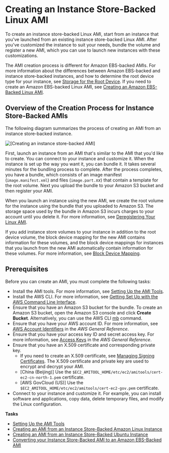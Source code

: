 # Creating an Instance Store\-Backed Linux AMI<a name="creating-an-ami-instance-store"></a>

To create an instance store\-backed Linux AMI, start from an instance that you've launched from an existing instance store\-backed Linux AMI\. After you've customized the instance to suit your needs, bundle the volume and register a new AMI, which you can use to launch new instances with these customizations\.

The AMI creation process is different for Amazon EBS\-backed AMIs\. For more information about the differences between Amazon EBS\-backed and instance store\-backed instances, and how to determine the root device type for your instance, see [Storage for the Root Device](ComponentsAMIs.md#storage-for-the-root-device)\. If you need to create an Amazon EBS\-backed Linux AMI, see [Creating an Amazon EBS\-Backed Linux AMI](creating-an-ami-ebs.md)\.

## Overview of the Creation Process for Instance Store\-Backed AMIs<a name="process-creating-an-ami-instance-store"></a>

The following diagram summarizes the process of creating an AMI from an instance store\-backed instance\.

![\[Creating an instance store-backed AMI\]](http://docs.aws.amazon.com/AWSEC2/latest/UserGuide/images/ami_create_instance_store.png)

First, launch an instance from an AMI that's similar to the AMI that you'd like to create\. You can connect to your instance and customize it\. When the instance is set up the way you want it, you can bundle it\. It takes several minutes for the bundling process to complete\. After the process completes, you have a bundle, which consists of an image manifest \(`image.manifest.xml`\) and files \(`image.part.`*xx*\) that contain a template for the root volume\. Next you upload the bundle to your Amazon S3 bucket and then register your AMI\.

When you launch an instance using the new AMI, we create the root volume for the instance using the bundle that you uploaded to Amazon S3\. The storage space used by the bundle in Amazon S3 incurs charges to your account until you delete it\. For more information, see [Deregistering Your Linux AMI](deregister-ami.md)\.

If you add instance store volumes to your instance in addition to the root device volume, the block device mapping for the new AMI contains information for these volumes, and the block device mappings for instances that you launch from the new AMI automatically contain information for these volumes\. For more information, see [Block Device Mapping](block-device-mapping-concepts.md)\.

## Prerequisites<a name="bundle-ami-prerequisites"></a>

Before you can create an AMI, you must complete the following tasks:
+ Install the AMI tools\. For more information, see [Setting Up the AMI Tools](set-up-ami-tools.md)\.
+ Install the AWS CLI\. For more information, see [Getting Set Up with the AWS Command Line Interface](https://docs.aws.amazon.com/cli/latest/userguide/cli-chap-getting-set-up.html)\.
+ Ensure that you have an Amazon S3 bucket for the bundle\. To create an Amazon S3 bucket, open the Amazon S3 console and click **Create Bucket**\. Alternatively, you can use the AWS CLI [mb](https://docs.aws.amazon.com/cli/latest/reference/s3/mb.html) command\.
+ Ensure that you have your AWS account ID\. For more information, see [AWS Account Identifiers](https://docs.aws.amazon.com/general/latest/gr/acct-identifiers.html) in the *AWS General Reference*\.
+ Ensure that you have your access key ID and secret access key\. For more information, see [Access Keys](https://docs.aws.amazon.com/general/latest/gr/aws-sec-cred-types.html#access-keys-and-secret-access-keys) in the *AWS General Reference*\.
+ Ensure that you have an X\.509 certificate and corresponding private key\.
  + If you need to create an X\.509 certificate, see [Managing Signing Certificates](set-up-ami-tools.md#ami-tools-managing-certs)\. The X\.509 certificate and private key are used to encrypt and decrypt your AMI\.
  + \[China \(Beijing\)\] Use the `$EC2_AMITOOL_HOME/etc/ec2/amitools/cert-ec2-cn-north-1.pem` certificate\.
  + \[AWS GovCloud \(US\)\] Use the `$EC2_AMITOOL_HOME/etc/ec2/amitools/cert-ec2-gov.pem` certificate\.
+ Connect to your instance and customize it\. For example, you can install software and applications, copy data, delete temporary files, and modify the Linux configuration\.

**Tasks**
+ [Setting Up the AMI Tools](set-up-ami-tools.md)
+ [Creating an AMI from an Instance Store\-Backed Amazon Linux Instance](create-instance-store-ami.md#amazon_linux_instructions)
+ [Creating an AMI from an Instance Store\-Backed Ubuntu Instance](create-instance-store-ami.md#ubuntu_instructions)
+ [Converting your Instance Store\-Backed AMI to an Amazon EBS\-Backed AMI](Using_ConvertingS3toEBS.md)